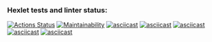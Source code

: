 ### Hexlet tests and linter status:
[![Actions Status](https://github.com/EvgeniyKauter/frontend-project-44/workflows/hexlet-check/badge.svg)](https://github.com/EvgeniyKauter/frontend-project-44/actions)
[![Maintainability](https://api.codeclimate.com/v1/badges/f51d81c46b08bc9756ba/maintainability)](https://codeclimate.com/github/EvgeniyKauter/frontend-project-44/maintainability)
[![asciicast](https://asciinema.org/a/xwhFp9UZq8G3bCrjrfqvEIC8W.svg)](https://asciinema.org/a/xwhFp9UZq8G3bCrjrfqvEIC8W)
[![asciicast](https://asciinema.org/a/iSBsFfhKQk8TIFmLNYhS9q4gt.svg)](https://asciinema.org/a/iSBsFfhKQk8TIFmLNYhS9q4gt)
[![asciicast](https://asciinema.org/a/yMtvS4Z3PrS9PAmiMLs6yelGj.svg)](https://asciinema.org/a/yMtvS4Z3PrS9PAmiMLs6yelGj)
[![asciicast](https://asciinema.org/a/uShkhWwmOkquuOWSd6uoo1ucd.svg)](https://asciinema.org/a/uShkhWwmOkquuOWSd6uoo1ucd)
[![asciicast](https://asciinema.org/a/qOyE1tLfYQgNwjR9pmPyQYjXT.svg)](https://asciinema.org/a/qOyE1tLfYQgNwjR9pmPyQYjXT)
